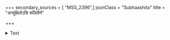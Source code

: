 +++
secondary_sources = [ "MSS_2396",]
jsonClass = "Subhaashita"
title = "अभ्युक्षितोऽसि सलिलैर्न"

+++

<details><summary>Text</summary>

अभ्युक्षितोऽसि सलिलैर्न बलाहकानां चाषाग्रपक्षसदृशं भृशमन्तराले।  
मिथ्यैतदाननमिदं भवतस्तथा हि हेमन्तपद्ममिव निष्प्रभतामुपैति॥
</details>
